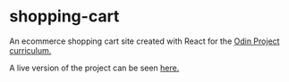 # shopping-cart

An ecommerce shopping cart site created with React for the [Odin Project curriculum.](https://www.theodinproject.com/paths/full-stack-javascript/courses/javascript/lessons/shopping-cart)

A live version of the project can be seen [here.](https://jerrytnutt.github.io/shopping-cart/)
